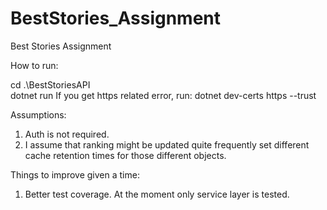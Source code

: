 # BestStories_Assignment
Best Stories Assignment

How to run:

cd .\BestStoriesAPI\
dotnet run If you get https related error, run:
dotnet dev-certs https --trust

Assumptions:

1. Auth is not required.
2. I assume that ranking might be updated quite frequently set different cache retention times for those different objects.


Things to improve given a time:

1. Better test coverage. At the moment only service layer is tested.
